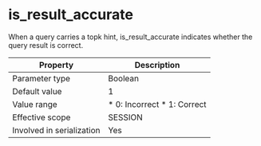 is_result_accurate 
=======================================

When a query carries a topk hint, is_result_accurate indicates whether the query result is correct. 


|       **Property**        |                                                   **Description**                                                   |
|---------------------------|---------------------------------------------------------------------------------------------------------------------|
| Parameter type            | Boolean                                                                                                             |
| Default value             | 1                                                                                                                   |
| Value range               | * 0: Incorrect   * 1: Correct    |
| Effective scope           | SESSION                                                                                                             |
| Involved in serialization | Yes                                                                                                                 |



